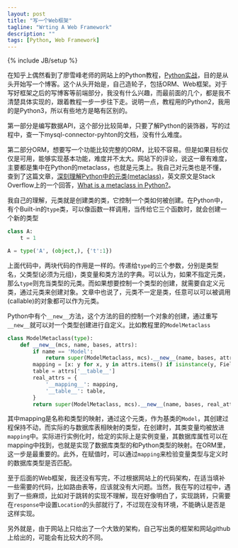 ```yaml
---
layout: post
title: "写一个Web框架"
tagline: "Wrting A Web Framework"
description: ""
tags: [Python, Web Framework]
---
```

{% include JB/setup %}

在知乎上偶然看到了廖雪峰老师的网站上的Python教程，[Python实战][]，目的是从头开始写一个博客。这个从头开始是，自己造轮子，包括ORM、Web框架。对于写好框架之后的写博客等前端部分，我没有什么兴趣，而最前面的几个，都是我不清楚具体实现的，跟着教程一步一步往下走。说明一点，教程用的Python2，我用的是Python3，所以有些地方是略有区别的。

第一部分是编写数据API，这个部分比较简单，只要了解Python的装饰器，写的过程中，查一下mysql-connector-pyhton的文档，没有什么难度。

第二部分ORM，想要写一个功能比较完整的ORM，比较不容易。但是如果目标仅仅是可用，能够实现基本功能，难度并不太大。网站下的评论，说这一章有难度，主要都是集中在Python的metaclass，也就是元类上。我自己对元类也是不懂，查到了这篇文章，[深刻理解Python中的元类(metaclass)][metaclass]，英文原文是Stack Overflow上的一个回答，[What is a metaclass in Python?][metaclass_eng]。

我自己的理解，元类就是创建类的类，它控制一个类如何被创建。在Python中，有个Built-in的`type`类，可以像函数一样调用，当传给它三个函数时，就会创建一个新的类型
```python
class A:
    t = 1

A = type('A', (object,), {'t':1})

```
上面代码中，两块代码的作用是一样的。传递给`type`的三个参数，分别是类型名，父类型(必须为元组)，类变量和类方法的字典。可以认为，如果不指定元类，那么`type`则充当类型的元类。而如果想要控制一个类型的创建，就需要自定义元类，通过元类来创建对象。文章中也说了，元类不一定是类，任意可以可以被调用(callable)的对象都可以作为元类。

Python中有个`__new__`方法，这个方法的目的控制一个对象的创建，通过重写`__new__`就可以对一个类型创建进行自定义。比如教程里的`ModelMetaclass`
```python
class ModelMetaclass(type):
    def __new__(mcs, name, bases, attrs):
    	if name == 'Model':
            return super(ModelMetaclass, mcs).__new__(name, bases, attrs)
        mapping = [x: y for x, y in attrs.items() if isinstance(y, Field)]
        table = attrs['__table__']
        real_attrs = {
            '__mapping__': mapping,
            '__table__': table,
        }
        return super(ModelMetaclass, mcs).__new__(name, bases, real_attrs)
```
其中mapping是名称和类型的映射，通过这个元类，作为基类的`Model`，其创建过程保持不动，而实际的与数据库表相映射的类型，在创建时，其类变量均被放进`mapping`中。实际进行实例化时，给定的实际上是实例变量，其数据库属性可以在mapping中找到，也就是实现了数据库类型的和Python类型的映射。在ORM里，这一步是最重要的。此外，在赋值时，可以通过`mapping`来检验变量类型与定义时的数据库类型是否匹配。

至于后面的Web框架，我还没有写完，不过根据网站上的代码架构，在适当填补一些需要的代码，比如路由表等，应该就没有大问题。当然，我在写的过程中，遇到了一些麻烦，比如对于跳转的实现不理解，现在好像明白了，实现跳转，只需要在`response`中设置`Location`的头部就行了，不过现在没有环境，不能确认是否是这样实现。

另外就是，由于网站上只给出了一个大致的架构，自己写出类的框架和网站github上给出的，可能会有比较大的不同。

[Python实战]: http://www.liaoxuefeng.com/wiki/001374738125095c955c1e6d8bb493182103fac9270762a000/001397616003925a3d157284cd24bc0952d6c4a7c9d8c55000
[metaclass]: http://blog.jobbole.com/21351/
[metaclass_eng]: http://stackoverflow.com/questions/100003/what-is-a-metaclass-in-python